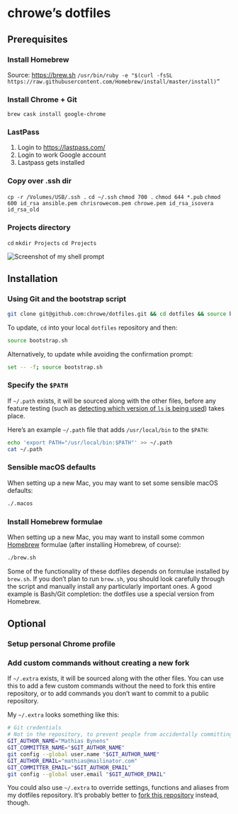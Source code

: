 # chrowe’s dotfiles

## Prerequisites
### Install Homebrew
Source: https://brew.sh
`/usr/bin/ruby -e "$(curl -fsSL https://raw.githubusercontent.com/Homebrew/install/master/install)”`

### Install Chrome + Git
`brew cask install google-chrome`

### LastPass
1. Login to https://lastpass.com/
2. Login to work Google account 
3. Lastpass gets installed

### Copy over .ssh dir
`cp -r /Volumes/USB/.ssh .`
`cd ~/.ssh`
`chmod 700 .`
`chmod 644 *.pub`
`chmod 600 id_rsa ansible.pem chrisrowecom.pem chrowe.pem id_rsa_isovera id_rsa_old`

### Projects directory
`cd`
`mkdir Projects`
`cd Projects`

![Screenshot of my shell prompt](https://i.imgur.com/EkEtphC.png)

## Installation
### Using Git and the bootstrap script

```bash
git clone git@github.com:chrowe/dotfiles.git && cd dotfiles && source bootstrap.sh
```

To update, `cd` into your local `dotfiles` repository and then:

```bash
source bootstrap.sh
```

Alternatively, to update while avoiding the confirmation prompt:

```bash
set -- -f; source bootstrap.sh
```

### Specify the `$PATH`

If `~/.path` exists, it will be sourced along with the other files, before any feature testing (such as [detecting which version of `ls` is being used](https://github.com/mathiasbynens/dotfiles/blob/aff769fd75225d8f2e481185a71d5e05b76002dc/.aliases#L21-26)) takes place.

Here’s an example `~/.path` file that adds `/usr/local/bin` to the `$PATH`:

```bash
echo 'export PATH="/usr/local/bin:$PATH"' >> ~/.path
cat ~/.path
```

### Sensible macOS defaults

When setting up a new Mac, you may want to set some sensible macOS defaults:

```bash
./.macos
```

### Install Homebrew formulae

When setting up a new Mac, you may want to install some common [Homebrew](https://brew.sh/) formulae (after installing Homebrew, of course):

```bash
./brew.sh
```

Some of the functionality of these dotfiles depends on formulae installed by `brew.sh`. If you don’t plan to run `brew.sh`, you should look carefully through the script and manually install any particularly important ones. A good example is Bash/Git completion: the dotfiles use a special version from Homebrew.

## Optional
### Setup personal Chrome profile

### Add custom commands without creating a new fork

If `~/.extra` exists, it will be sourced along with the other files. You can use this to add a few custom commands without the need to fork this entire repository, or to add commands you don’t want to commit to a public repository.

My `~/.extra` looks something like this:

```bash
# Git credentials
# Not in the repository, to prevent people from accidentally committing under my name
GIT_AUTHOR_NAME="Mathias Bynens"
GIT_COMMITTER_NAME="$GIT_AUTHOR_NAME"
git config --global user.name "$GIT_AUTHOR_NAME"
GIT_AUTHOR_EMAIL="mathias@mailinator.com"
GIT_COMMITTER_EMAIL="$GIT_AUTHOR_EMAIL"
git config --global user.email "$GIT_AUTHOR_EMAIL"
```

You could also use `~/.extra` to override settings, functions and aliases from my dotfiles repository. It’s probably better to [fork this repository](https://github.com/mathiasbynens/dotfiles/fork) instead, though.

